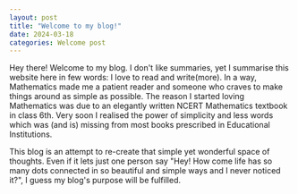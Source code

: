 ```yaml
---
layout: post
title: "Welcome to my blog!"
date: 2024-03-18
categories: Welcome post
---
```


Hey there! Welcome to my blog. I don't like summaries, yet I summarise this website here in few words: I love to read and write(more). In a way, Mathematics made me a patient reader and someone who craves to make things around as simple as possible. The reason I started loving Mathematics was due to an elegantly written NCERT Mathematics textbook in class 6th. Very soon I realised the power of simplicity and less words which was (and is) missing from most books prescribed in Educational Institutions. 

This blog is an attempt to re-create that simple yet wonderful space of thoughts. Even if it lets just one person say "Hey! How come life has so many dots connected in so beautiful and simple ways and I never noticed it?", I guess my blog's purpose will be fulfilled.

